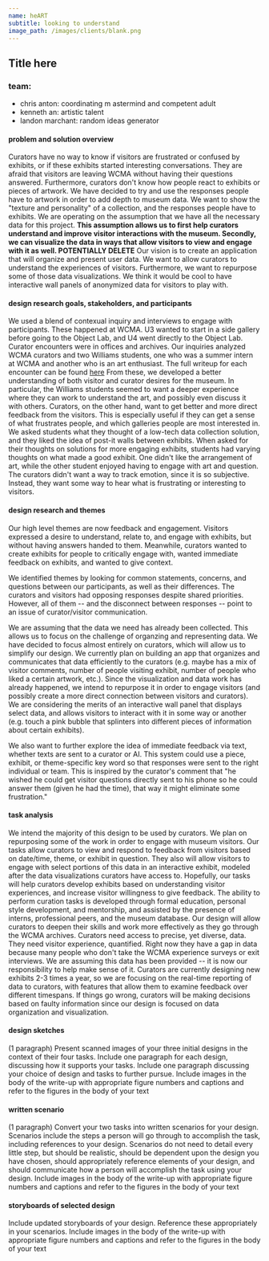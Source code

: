 ```yaml
---
name: heART
subtitle: looking to understand
image_path: /images/clients/blank.png
---
```


## Title here

### team:
* chris anton: coordinating m astermind and competent adult
* kenneth an: artistic talent 
* landon marchant: random ideas generator 

#### problem and solution overview

Curators have no way to know if visitors are frustrated or confused by exhibits, or if these exhibits started interesting conversations. They are afraid that visitors are leaving WCMA without having their questions answered. Furthermore, curators don't know how people react to exhibits or pieces of artwork. We have decided to try and use the responses people have to artwork in order to add depth to museum data. We want to show the "texture and personality" of a collection, and the responses people have to exhibits. We are operating on the assumption that we have all the necessary data for this project. **This assumption allows us to first help curators understand and improve visitor interactions with the museum. Secondly, we can visualize the data in ways that allow visitors to view and engage with it as well. POTENTIALLY DELETE**
Our vision is to create an application that will organize and present user data. We want to allow curators to understand the experiences of visitors. Furthermore, we want to repurpose some of those data visualizations. We think it would be cool to have interactive wall panels of anonymized data for visitors to play with.

#### design research goals, stakeholders, and participants

We used a blend of contexual inquiry and interviews to engage with participants. These happened at WCMA. U3 wanted to start in a side gallery before going to the Object Lab, and U4 went directly to the Object Lab. Curator encounters were in offices and archives. Our inquiries analyzed WCMA curators and two Williams students, one who was a summer intern at WCMA and another who is an art enthusiast. The full writeup for each encounter can be found [here](https://londonmeanswild.github.io/museum-experience/groundwork/research/2018/10/04/CI-writeups/) 
From these, we developed a better understanding of both visitor and curator desires for the museum. In particular, the Williams students seemed to want a deeper experience where they can work to understand the art, and possibly even discuss it with others. Curators, on the other hand, want to get better and more direct feedback from the visitors. This is especially useful if they can get a sense of what frustrates people, and which galleries people are most interested in. We asked students what they thought of a low-tech data collection solution, and they liked the idea of post-it walls between exhibits. When asked for their thoughts on solutions for more engaging exhibits, students had varying thoughts on what made a good exhibit. One didn't like the arrangement of art, while the other student enjoyed having to engage with art and question. The curators didn't want a way to track emotion, since it is so subjective. Instead, they want some way to hear what is frustrating or interesting to visitors. 

#### design research and themes

Our high level themes are now feedback and engagement. Visitors expressed a desire to understand, relate to, and engage with exhibits, but without having answers handed to them. Meanwhile, curators wanted to create exhibits for people to critically engage with, wanted immediate feedback on exhibits, and wanted to give context. 

We identified themes by looking for common statements, concerns, and questions between our participants, as well as their differences. The curators and visitors had opposing responses despite shared priorities. However, all of them -- and the disconnect between responses -- point to an issue of curator/visitor communication. 

We are assuming that the data we need has already been collected. This allows us to focus on the challenge of organzing and representing data. We have decided to focus almost entirely on curators, which will allow us to simplify our design.  We currently plan on building an app that organizes and communicates that data efficiently to the curators (e.g. maybe has a mix of visitor comments, number of people visiting exhibit, number of people who liked a certain artwork, etc.). Since the visualization and data work has already happened, we intend to repurpose it in order to engage visitors (and possibly create a more direct connection between visitors and curators). We are considering the merits of  an interactive wall panel that displays select data, and allows visitors to interact with it in some way or another (e.g. touch a pink bubble that splinters into different pieces of information about certain exhibits). 

We also want to further explore the idea of immediate feedback via text, whether texts are sent to a curator or AI. This system could use a piece, exhibit, or theme-specific key word so that responses were sent to the right individual or team. This is inspired by the curator's comment that "he wished he could get visitor questions directly sent to his phone so he could answer them (given he had the time), that way it might eliminate some frustration." 

#### task analysis 

We intend the majority of this design to be used by curators. We plan on repurposing some of the work in order to engage with museum visitors. Our tasks allow curators to view and respond to feedback from visitors based on date/time, theme, or exhibit in question. They also will allow visitors to engage with select portions of this data in an interactive exhibit, modeled after the data visualizations curators have access to. Hopefully, our tasks will help curators develop exhibits based on understanding visitor experiences, and increase visitor willingness to give feedback. The ability to perform curation tasks is  developed through formal education, personal style development, and mentorship, and assisted by the presence of interns, professional peers, and the museum database. Our design will allow curators to deepen their skills and work more effectively as they go through the WCMA archives. Curators need access to precise, yet diverse, data. They need visitor experience, quantified. Right now they have a gap in data because many people who don't take the WCMA experience surveys or exit interviews. We are assuming this data has been provided -- it is now our responsibility to help make sense of it. Curators are currently designing new exhibits 2-3 times a year, so we are focusing on the real-time reporting of data to curators, with features that allow them to examine feedback over different timespans. If things go wrong, curators will be making decisions based on faulty information since our design is focused on data organization and visualization. 

#### design sketches 
(1 paragraph) Present scanned images of your three initial designs in the context of their four tasks. Include one paragraph for each design, discussing how it supports your tasks. Include one paragraph discussing your choice of design and tasks to further pursue. Include images in the body of the write-up with appropriate figure numbers and captions and refer to the figures in the body of your text



#### written scenario 
 (1 paragraph) Convert your two tasks into written scenarios for your design. Scenarios include the steps a person will go through to accomplish the task, including references to your design. Scenarios do not need to detail every little step, but should be realistic, should be dependent upon the design you have chosen, should appropriately reference elements of your design, and should communicate how a person will accomplish the task using your design. Include images in the body of the write-up with appropriate figure numbers and captions and refer to the figures in the body of your text


#### storyboards of selected design
Include updated storyboards of your design. Reference these appropriately in your scenarios. Include images in the body of the write-up with appropriate figure numbers and captions and refer to the figures in the body of your text


